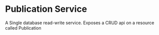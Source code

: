 # Publication Service
A Single database read-write service. Exposes a CRUD api on a resource called Publication
